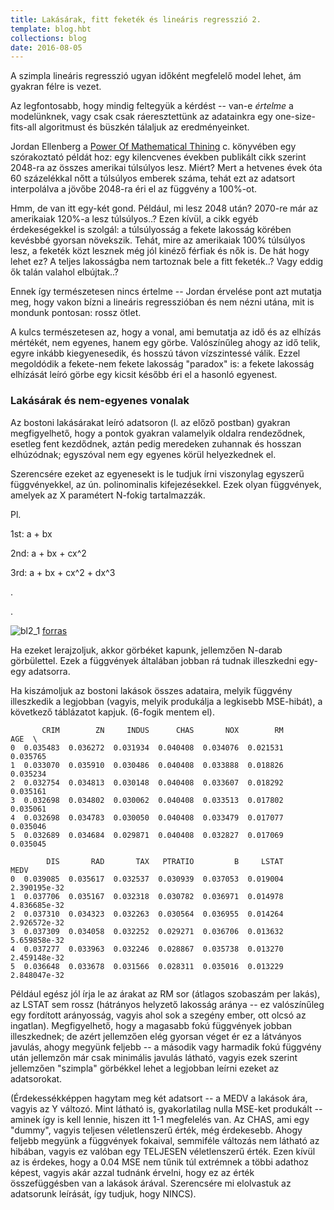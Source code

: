 ```yaml
---
title: Lakásárak, fitt feketék és lineáris regresszió 2.
template: blog.hbt
collections: blog
date: 2016-08-05
---
```


A szimpla lineáris regresszió ugyan időként megfelelő model lehet, ám gyakran félre is vezet.

Az legfontosabb, hogy mindig feltegyük a kérdést -- van-e *értelme* a modelünknek, vagy csak csak ráeresztettünk az adatainkra egy one-size-fits-all algoritmust és büszkén tálaljuk az eredményeinket.

Jordan Ellenberg a [Power Of Mathematical Thining](https://www.amazon.com/How-Not-Be-Wrong-Mathematical/dp/0143127535) c.  könyvében egy szórakoztató példát hoz: egy kilencvenes években publikált cikk szerint 2048-ra az összes amerikai túlsúlyos lesz. Miért? Mert a hetvenes évek óta 60 százelékkal nőtt a túlsúlyos emberek száma, tehát ezt az adatsort interpolálva a jövőbe 2048-ra éri el az függvény a 100%-ot.

Hmm, de van itt egy-két gond. Például, mi lesz 2048 után? 2070-re már az amerikaiak 120%-a lesz túlsúlyos..? Ezen kívül, a cikk egyéb érdekeségekkel is szolgál: a túlsúlyosság a fekete lakosság körében kevésbbé gyorsan növekszik. Tehát, mire az amerikaiak 100% túlsúlyos lesz, a feketék közt lesznek még jól kinéző férfiak és nők is. De hát hogy lehet ez? A teljes lakosságba nem tartoznak bele a fitt feketék..? Vagy eddig ők talán valahol elbújtak..?

Ennek így természetesen nincs értelme -- Jordan érvelése pont azt mutatja meg, hogy vakon bízni a lineáris regresszióban és nem nézni utána, mit is mondunk pontosan: rossz ötlet.

A kulcs természetesen az, hogy a vonal, ami bemutatja az idő és az elhízás mértékét, nem egyenes, hanem egy görbe. Valószínűleg ahogy az idő telik, egyre inkább kiegyenesedik, és hosszú távon vízszintessé válik. Ezzel megoldódik a fekete-nem fekete lakosság "paradox" is: a fekete lakosság elhízását leíró görbe egy kicsit később éri el a hasonló egyenest.

### Lakásárak és nem-egyenes vonalak

Az bostoni lakásárakat leíró adatsoron (l. az előző postban) gyakran megfigyelhető, hogy a pontok gyakran valamelyik oldalra rendeződnek, esetleg fent kezdődnek, aztán pedig meredeken zuhannak és hosszan elhúzódnak; egyszóval nem egy egyenes körül helyezkednek el.

Szerencsére ezeket az egyenesekt is le tudjuk írni viszonylag egyszerű függvényekkel, az ún. polinominalis kifejezésekkel. Ezek olyan függvények, amelyek az X paramétert N-fokig tartalmazzák.

Pl.

1st: a + bx

2nd: a + bx + cx^2

3rd: a + bx + cx^2 + dx^3

.

.

![bl2_1](https://tempflip.github.io/img/bl3_1.png)
[forras](https://www.mathsisfun.com/algebra/polynomials-solving.html)

Ha ezeket lerajzoljuk, akkor görbéket kapunk, jellemzően N-darab görbülettel. Ezek a függvények általában jobban rá tudnak illeszkedni egy-egy adatsorra.

Ha kiszámoljuk az bostoni lakások összes adataira, melyik függvény illeszkedik a legjobban (vagyis, melyik produkálja a legkisebb MSE-hibát), a következő táblázatot kapjuk. (6-fogik mentem el).

```
       CRIM        ZN     INDUS      CHAS       NOX        RM       AGE  \
0  0.035483  0.036272  0.031934  0.040408  0.034076  0.021531  0.035765   
1  0.033070  0.035910  0.030486  0.040408  0.033888  0.018826  0.035234   
2  0.032754  0.034813  0.030148  0.040408  0.033607  0.018292  0.035161   
3  0.032698  0.034802  0.030062  0.040408  0.033513  0.017802  0.035061   
4  0.032698  0.034783  0.030050  0.040408  0.033479  0.017077  0.035046   
5  0.032689  0.034684  0.029871  0.040408  0.032827  0.017069  0.035045   

        DIS       RAD       TAX   PTRATIO         B     LSTAT          MEDV  
0  0.039085  0.035617  0.032537  0.030939  0.037053  0.019004  2.390195e-32  
1  0.037706  0.035167  0.032318  0.030782  0.036971  0.014978  4.836685e-32  
2  0.037310  0.034323  0.032263  0.030564  0.036955  0.014264  2.926572e-32  
3  0.037309  0.034058  0.032252  0.029271  0.036706  0.013632  5.659858e-32  
4  0.037277  0.033963  0.032246  0.028867  0.035738  0.013270  2.459148e-32  
5  0.036648  0.033678  0.031566  0.028311  0.035016  0.013229  2.848047e-32  

```

Például egész jól írja le az árakat az RM sor (átlagos szobaszám per lakás), az LSTAT sem rossz (hátrányos helyzető lakosság aránya -- ez valószínűleg egy fordított arányosság, vagyis ahol sok a szegény ember, ott olcsó az ingatlan). Megfigyelhető, hogy a magasabb fokú függvények jobban illeszkednek; de azért jellemzően elég gyorsan véget ér ez a látványos javulás, ahogy megyünk feljebb -- a második vagy harmadik fokú függvény után jellemzőn már csak minimális javulás látható, vagyis ezek szerint jellemzően "szimpla" görbékkel lehet a legjobban leírni ezeket az adatsorokat.

(Érdekessékképpen hagytam meg két adatsort -- a MEDV a lakások ára, vagyis az Y változó. Mint látható is, gyakorlatilag nulla MSE-ket produkált -- aminek így is kell lennie, hiszen itt 1-1 megfelelés van. Az CHAS, ami egy "dummy", vagyis teljesen véletlenszerű érték, még érdekesebb. Ahogy feljebb megyünk a függvények fokaival, semmiféle változás nem látható az hibában, vagyis ez valóban egy TELJESEN véletlenszerű érték. Ezen kívül az is érdekes, hogy a 0.04 MSE nem tűnik túl extrémnek a többi adathoz képest, vagyis akár azzal tudnánk érvelni, hogy ez az érték összefüggésben van a lakások árával. Szerencsére mi elolvastuk az adatsorunk leírását, így tudjuk, hogy NINCS).






